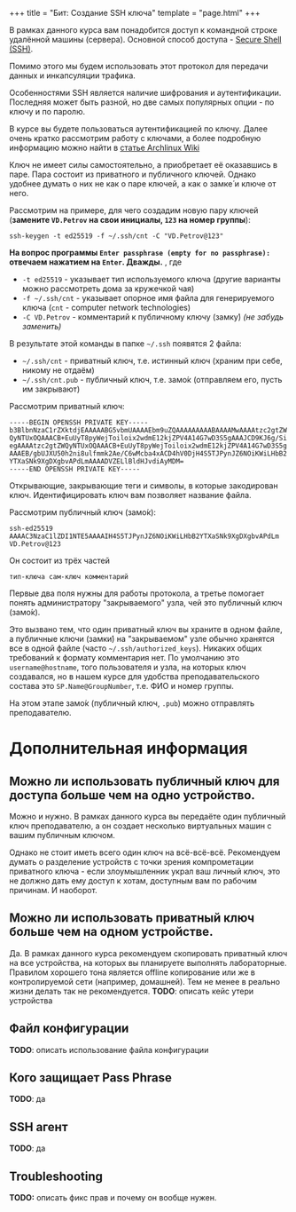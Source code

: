+++
title = "Бит: Создание SSH ключа"
template = "page.html"
+++

В рамках данного курса вам понадобится доступ к командной строке удалённой машины (сервера).
Основной способ доступа - [Secure Shell (SSH)](https://ru.wikipedia.org/wiki/SSH).

Помимо этого мы будем использовать этот протокол для передачи данных и инкапсуляции трафика.

Особенностями SSH является наличие шифрования и аутентификации.
Последняя может быть разной, но две самых популярных опции - по ключу и по паролю.

В курсе вы будете пользоваться аутентификацией по ключу. Далее очень кратко рассмотрим работу с ключами, а более подробную информацию можно найти в [статье Archlinux Wiki](https://wiki.archlinux.org/index.php/SSH_keys)

Ключ не имеет силы самостоятельно, а приобретает её оказавшись в паре.
Пара состоит из приватного и публичного ключей.
Однако удобнее думать о них не как о паре ключей, а как о замке́ и ключе от него.

Рассмотрим на примере, для чего создадим новую пару ключей (**замените `VD.Petrov` на свои инициалы, `123` на номер группы**):
```
ssh-keygen -t ed25519 -f ~/.ssh/cnt -C "VD.Petrov@123"
```

**На вопрос программы `Enter passphrase (empty for no passphrase):` отвечаем нажатием на `Enter`. Дважды.**
, где

* `-t ed25519` - указывает тип используемого ключа (другие варианты можно рассмотреть дома за кружечкой чая)
* `-f ~/.ssh/cnt` - указывает опорное имя файла для генерируемого ключа (`cnt` - computer network technologies)
* `-C VD.Petrov` - комментарий к публичному ключу (замку́) *(не забудь заменить)*

В результате этой команды в папке `~/.ssh` появятся 2 файла:

* `~/.ssh/cnt` - приватный ключ, т.е. истинный ключ (храним при себе, никому не отдаём)
* `~/.ssh/cnt.pub` - публичный ключ, т.е. замо́к (отправляем его, пусть им закрывают)

Рассмотрим приватный ключ:
```
-----BEGIN OPENSSH PRIVATE KEY-----
b3BlbnNzaC1rZXktdjEAAAAABG5vbmUAAAAEbm9uZQAAAAAAAAABAAAAMwAAAAtzc2gtZW
QyNTUxOQAAACB+EuUyT8pyWejToiloix2wdmE12kjZPV4A14G7wD3S5gAAAJCD9KJ6g/Si
egAAAAtzc2gtZWQyNTUxOQAAACB+EuUyT8pyWejToiloix2wdmE12kjZPV4A14G7wD3S5g
AAAEB/gbUJXU50h2ni8ulfmmk2Ae/C6wMcba4xACD4hV0DjH4S5TJPynJZ6NOiKWiLHbB2
YTXaSNk9XgDXgbvAPdLmAAAADVZELlBldHJvdiAyMDM=
-----END OPENSSH PRIVATE KEY-----
```

Открывающие, закрывающие теги и символы, в которые закодирован ключ.
Идентифицировать ключ вам позволяет название файла.

Рассмотрим публичный ключ (замо́к):
```
ssh-ed25519 AAAAC3NzaC1lZDI1NTE5AAAAIH4S5TJPynJZ6NOiKWiLHbB2YTXaSNk9XgDXgbvAPdLm VD.Petrov@123
```
Он состоит из трёх частей
```
тип-ключа сам-ключ комментарий
```

Первые два поля нужны для работы протокола, а третье помогает понять администратору "закрываемого" узла, чей это публичный ключ (замо́к).

Это вызвано тем, что один приватный ключ вы храните в одном файле, а публичные ключи (замки́) на "закрываемом" узле обычно хранятся все в одной файле (часто `~/.ssh/authorized_keys`). Никаких общих требований к формату комментария нет. По умолчанию это `username@hostname`, того пользователя и узла, на которых ключ создавался, но в нашем курсе для удобства преподавательского состава это `SP.Name@GroupNumber`, т.е. ФИО и номер группы.

На этом этапе замо́к (публичный ключ, `.pub`) можно отправлять преподавателю.

# Дополнительная информация

## Можно ли использовать публичный ключ для доступа больше чем на одно устройство.
Можно и нужно.
В рамках данного курса вы передаёте один публичный ключ преподавателю, а он создает несколько виртуальных машин с вашим публичным ключом.

Однако не стоит иметь всего один ключ на всё-всё-всё.
Рекомендуем думать о разделение устройств с точки зрения компрометации приватного ключа - если злоумышленник украл ваш личный ключ, это не должно дать ему доступ к хотам, доступным вам по рабочим причинам. И наоборот.

## Можно ли использовать приватный ключ больше чем на одном устройстве.
Да.
В рамках данного курса рекомендуем скопировать приватный ключ на все устройства, на которых вы планируете выполнять лабораторные. Правилом хорошего тона является offline копирование или же в контролируемой сети (например, домашней).
Тем не менее в реально жизни делать так не рекомендуется.
**TODO**: описать кейс утери устройства

## Файл конфигурации
**TODO**: описать использование файла конфигурации

## Кого защищает Pass Phrase
**TODO**: да

## SSH агент
**TODO**: да

## Troubleshooting
**TODO:** описать фикс прав и почему он вообще нужен.
